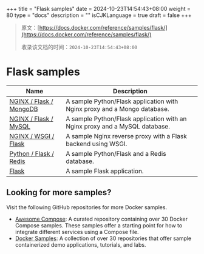 +++
title = "Flask samples"
date = 2024-10-23T14:54:43+08:00
weight = 80
type = "docs"
description = ""
isCJKLanguage = true
draft = false
+++

> 原文：[https://docs.docker.com/reference/samples/flask/](https://docs.docker.com/reference/samples/flask/)
>
> 收录该文档的时间：`2024-10-23T14:54:43+08:00`

# Flask samples

| Name                                                         | Description                                                  |
| ------------------------------------------------------------ | ------------------------------------------------------------ |
| [NGINX / Flask / MongoDB](https://github.com/docker/awesome-compose/tree/master/nginx-flask-mongo) | A sample Python/Flask application with Nginx proxy and a Mongo database. |
| [NGINX / Flask / MySQL](https://github.com/docker/awesome-compose/tree/master/nginx-flask-mysql) | A sample Python/Flask application with an Nginx proxy and a MySQL database. |
| [NGINX / WSGI / Flask](https://github.com/docker/awesome-compose/tree/master/nginx-wsgi-flask) | A sample Nginx reverse proxy with a Flask backend using WSGI. |
| [Python / Flask / Redis](https://github.com/docker/awesome-compose/tree/master/flask-redis) | A sample Python/Flask and a Redis database.                  |
| [Flask](https://github.com/docker/awesome-compose/tree/master/flask) | A sample Flask application.                                  |

## Looking for more samples?

Visit the following GitHub repositories for more Docker samples.

- [Awesome Compose](https://github.com/docker/awesome-compose): A curated repository containing over 30 Docker Compose samples. These samples offer a starting point for how to integrate different services using a Compose file.
- [Docker Samples](https://github.com/dockersamples?q=&type=all&language=&sort=stargazers): A collection of over 30 repositories that offer sample containerized demo applications, tutorials, and labs.
